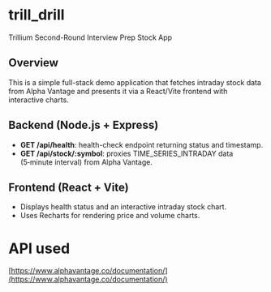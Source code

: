 # trill_drill
Trillium Second-Round Interview Prep Stock App

## Overview
This is a simple full-stack demo application that fetches intraday stock data from Alpha Vantage and presents it via a React/Vite frontend with interactive charts.

## Backend (Node.js + Express)
- **GET /api/health**: health-check endpoint returning status and timestamp.
- **GET /api/stock/:symbol**: proxies TIME_SERIES_INTRADAY data (5‑minute interval) from Alpha Vantage.

## Frontend (React + Vite)
- Displays health status and an interactive intraday stock chart.
- Uses Recharts for rendering price and volume charts.

# API used
[https://www.alphavantage.co/documentation/](https://www.alphavantage.co/documentation/)
 
